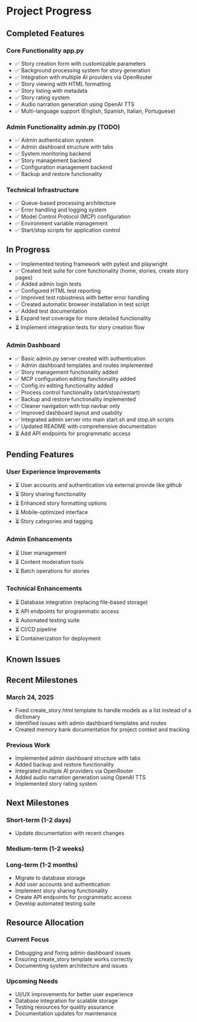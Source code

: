 # Project Progress

## Completed Features

### Core Functionality app.py
- ✅ Story creation form with customizable parameters
- ✅ Background processing system for story generation
- ✅ Integration with multiple AI providers via OpenRouter
- ✅ Story viewing with HTML formatting
- ✅ Story listing with metadata
- ✅ Story rating system
- ✅ Audio narration generation using OpenAI TTS
- ✅ Multi-language support (English, Spanish, Italian, Portuguese)

### Admin Functionality admin.py (TODO)
- ✅ Admin authentication system
- ✅ Admin dashboard structure with tabs
- ✅ System monitoring backend
- ✅ Story management backend
- ✅ Configuration management backend
- ✅ Backup and restore functionality

### Technical Infrastructure
- ✅ Queue-based processing architecture
- ✅ Error handling and logging system
- ✅ Model Control Protocol (MCP) configuration
- ✅ Environment variable management
- ✅ Start/stop scripts for application control

## In Progress
- ✅ Implemented testing framework with pytest and playwright
- ✅ Created test suite for core functionality (home, stories, create story pages)
- ✅ Added admin login tests
- ✅ Configured HTML test reporting
- ✅ Improved test robustness with better error handling
- ✅ Created automatic browser installation in test script
- ✅ Added test documentation
- ⏳ Expand test coverage for more detailed functionality
- ⏳ Implement integration tests for story creation flow

### Admin Dashboard
- ✅ Basic admin.py server created with authentication
- ✅ Admin dashboard templates and routes implemented
- ✅ Story management functionality added
- ✅ MCP configuration editing functionality added
- ✅ Config.ini editing functionality added
- ✅ Process control functionality (start/stop/restart)
- ✅ Backup and restore functionality implemented
- ✅ Cleaner navigation with top navbar only
- ✅ Improved dashboard layout and usability
- ✅ Integrated admin server into main start.sh and stop.sh scripts
- ✅ Updated README with comprehensive documentation
- ⏳ Add API endpoints for programmatic access

## Pending Features

### User Experience Improvements
- ⏳ User accounts and authentication via external provide like github
- ⏳ Story sharing functionality
- ⏳ Enhanced story formatting options
- ⏳ Mobile-optimized interface
- ⏳ Story categories and tagging

### Admin Enhancements
- ⏳ User management
- ⏳ Content moderation tools
- ⏳ Batch operations for stories

### Technical Enhancements
- ⏳ Database integration (replacing file-based storage)
- ⏳ API endpoints for programmatic access
- ⏳ Automated testing suite
- ⏳ CI/CD pipeline
- ⏳ Containerization for deployment

## Known Issues



## Recent Milestones

### March 24, 2025
- Fixed create_story.html template to handle models as a list instead of a dictionary
- Identified issues with admin dashboard templates and routes
- Created memory bank documentation for project context and tracking

### Previous Work
- Implemented admin dashboard structure with tabs
- Added backup and restore functionality
- Integrated multiple AI providers via OpenRouter
- Added audio narration generation using OpenAI TTS
- Implemented story rating system

## Next Milestones

### Short-term (1-2 days)
- Update documentation with recent changes

### Medium-term (1-2 weeks)

### Long-term (1-2 months)
- Migrate to database storage
- Add user accounts and authentication
- Implement story sharing functionality
- Create API endpoints for programmatic access
- Develop automated testing suite

## Resource Allocation

### Current Focus
- Debugging and fixing admin dashboard issues
- Ensuring create_story template works correctly
- Documenting system architecture and issues

### Upcoming Needs
- UI/UX improvements for better user experience
- Database integration for scalable storage
- Testing resources for quality assurance
- Documentation updates for maintenance
